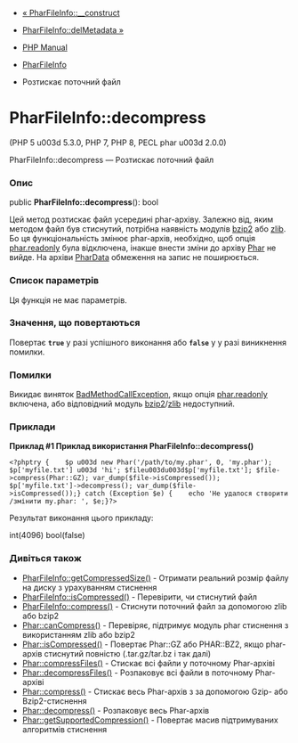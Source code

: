 - [« PharFileInfo::\_\_construct](pharfileinfo.construct.md)
- [PharFileInfo::delMetadata »](pharfileinfo.delmetadata.md)

- [PHP Manual](index.md)
- [PharFileInfo](class.pharfileinfo.md)
- Розтискає поточний файл

# PharFileInfo::decompress

(PHP 5 u003d 5.3.0, PHP 7, PHP 8, PECL phar u003d 2.0.0)

PharFileInfo::decompress — Розтискає поточний файл

### Опис

public **PharFileInfo::decompress**(): bool

Цей метод розтискає файл усередині phar-архіву. Залежно від,
яким методом файл був стиснутий, потрібна наявність модулів
[bzip2](ref.bzip2.md) або [zlib](ref.zlib.md). Бо ця
функціональність змінює phar-архів, необхідно, щоб опція
[phar.readonly](phar.configuration.md#ini.phar.readonly) була
відключена, інакше внести зміни до архіву [Phar](class.phar.md) не
вийде. На архіви [PharData](class.phardata.md) обмеження на
запис не поширюється.

### Список параметрів

Ця функція не має параметрів.

### Значення, що повертаються

Повертає **`true`** у разі успішного виконання або **`false`** у
у разі виникнення помилки.

### Помилки

Викидає виняток
[BadMethodCallException](class.badmethodcallexception.md), якщо опція
[phar.readonly](phar.configuration.md#ini.phar.readonly) включена,
або відповідний модуль
[bzip2](ref.bzip2.md)/[zlib](ref.zlib.md) недоступний.

### Приклади

**Приклад #1 Приклад використання **PharFileInfo::decompress()****

`<?phptry {    $p u003d new Phar('/path/to/my.phar', 0, 'my.phar'); $p['myfile.txt'] u003d 'hi'; $fileu003du003d$p['myfile.txt']; $file->compress(Phar::GZ); var_dump($file->isCompressed()); $p['myfile.txt']->decompress(); var_dump($file->isCompressed());} catch (Exception $e) {    echo 'Не удалося створити/змінити my.phar: ', $e;}?> `

Результат виконання цього прикладу:

int(4096)
bool(false)

### Дивіться також

- [PharFileInfo::getCompressedSize()](pharfileinfo.getcompressedsize.md) -
Отримати реальний розмір файлу на диску з урахуванням стиснення
- [PharFileInfo::isCompressed()](pharfileinfo.iscompressed.md) -
Перевірити, чи стиснутий файл
- [PharFileInfo::compress()](pharfileinfo.compress.md) - Стиснути
поточний файл за допомогою zlib або bzip2
- [Phar::canCompress()](phar.cancompress.md) - Перевіряє,
підтримує модуль phar стиснення з використанням zlib або bzip2
- [Phar::isCompressed()](phar.iscompressed.md) - Повертає Phar::GZ
або PHAR::BZ2, якщо phar-архів стиснутий повністю (.tar.gz/tar.bz і так
далі)
- [Phar::compressFiles()](phar.compressfiles.md) - Стискає всі файли
у поточному Phar-архіві
- [Phar::decompressFiles()](phar.decompressfiles.md) - Розпаковує
всі файли в поточному Phar-архіві
- [Phar::compress()](phar.compress.md) - Стискає весь Phar-архів з
за допомогою Gzip- або Bzip2-стиснення
- [Phar::decompress()](phar.decompress.md) - Розпаковує весь
Phar-архів
- [Phar::getSupportedCompression()](phar.getsupportedcompression.md) -
Повертає масив підтримуваних алгоритмів стиснення
